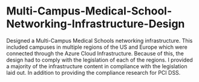 # Multi-Campus-Medical-School-Networking-Infrastructure-Design
Designed a Multi-Campus Medical Schools networking infrastructure. This included campuses in multiple regions of the US and Europe which were connected through the Azure Cloud Infrastructure. Because of this, the design had to comply with the legislation
of each of the regions. I provided a majority of the infrastructure content in compliance with the legislation laid out. In addition to providing the compliance research for PCI DSS.
